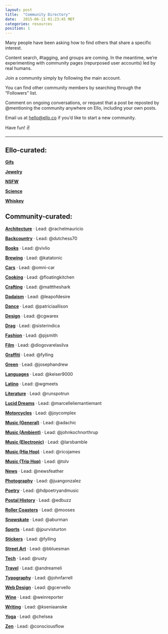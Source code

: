 ```yaml
---
layout: post
title:  "Community Directory"
date:   2015-06-11 01:23:45 MDT
categories: resources
position: 1
---
```

Many people have been asking how to find others that share a specific interest.

Content search, #tagging, and groups are coming. In the meantime, we’re experimenting with community pages (repurposed user accounts) led by real humans.

Join a community simply by following the main account.

You can find other community members by searching through the “Followers” list.

Comment on ongoing conversations, or request that a post be reposted by @mentioning the community anywhere on Ello, including your own posts.

Email us at [hello@ello.co](mailto:hello@ello.co) if you’d like to start a new community.

Have fun! :v:

---

## Ello-curated:

**[Gifs](https://ello.co/ellogifs)**

**[Jewelry](https://ello.co/ellojewelry)** 

**[NSFW](https://ello.co/ellonsfw)**

**[Science](https://ello.co/elloscience)**

**[Whiskey](https://ello.co/ellowhiskey)**

## Community-curated:

**[Architecture](https://ello.co/elloarchitecture)** · Lead: @rachelmauricio

**[Backcountry](https://ello.co/ellobackcountry)** · Lead: @dutchess70

**[Books](https://ello.co/ellobooks)** · Lead: @vivlio

**[Brewing](https://ello.co/ellobrew)** · Lead: @katatonic

**[Cars](https://ello.co/ellocars)** · Lead: @omni-car

**[Cooking](https://ello.co/ellocooking)** · Lead: @floatingkitchen

**[Crafting](https://ello.co/ellocrafting)** · Lead: @matttheshark

**[Dadaism](https://ello.co/ellodadaism)** · Lead: @leapofdesire

**[Dance](https://ello.co/ellodance)** · Lead: @patriciaallison

**[Design](https://ello.co/ellodesign)** · Lead: @cgwarex

**[Drag](https://ello.co/ellodrag)** · Lead: @sisterindica

**[Fashion](https://ello.co/ellofashion)** · Lead: @pjsmith

**[Film](https://ello.co/ellofilm)** · Lead: @diogovarelasilva

**[Graffiti](https://ello.co/ellograffiti)** · Lead: @fylling

**[Green](https://ello.co/ellogreen)** · Lead: @josephandrew

**[Languages](https://ello.co/ellolanguages)** · Lead: @keiser9000

**[Latino](https://ello.co/ellolatino)** · Lead: @wgmeets

**[Literature](https://ello.co/elloliterature)** · Lead: @runspotrun

**[Lucid Dreams](https://ello.co/elloluciddreams)** · Lead: @marcelleliemantiemant

**[Motorcycles](https://ello.co/ellomotorcycles)** · Lead: @joycomplex

**[Music (General)](https://ello.co/ellomusic)** · Lead: @adachic

**[Music (Ambient)](https://ello.co/elloambient)** · Lead: @johnkochnorthrup

**[Music (Electronic)](https://ello.co/elloelectronic)** · Lead: @larsbamble

**[Music (Hip Hop)](https://ello.co/ellohiphop)** · Lead: @ricojames

**[Music (Trip Hop)](https://ello.co/ellotriphop)** · Lead: @tolv

**[News](https://ello.co/ellonews)** · Lead: @newsfeather

**[Photography](https://ello.co/ellophotography)** · Lead: @juangonzalez

**[Poetry](https://ello.co/ellopoetry)** · Lead: @hdpoetryandmusic

**[Postal History](https://ello.co/postalhistory)** · Lead: @edbuzz

**[Roller Coasters](https://ello.co/ellocoaster)** · Lead: @mooses

**[Snowskate](https://ello.co/ellosnowskate)** · Lead: @aburman

**[Sports](https://ello.co/ellosport)** · Lead: @jpurvisturton

**[Stickers](https://ello.co/ellostickers)** · Lead: @fylling

**[Street Art](https://ello.co/ellostreet)** · Lead: @bbluesman

**[Tech](https://ello.co/ellotech)** · Lead: @rusty

**[Travel](https://ello.co/ellotravel)** · Lead: @andreameli

**[Typography](https://ello.co/ellotypography)** · Lead: @johnfarrell

**[Web Design](https://ello.co/ellowebdesign)** · Lead: @gcervello

**[Wine](https://ello.co/ellowine)** · Lead: @weinreporter

**[Writing](https://ello.co/ellowrites)** · Lead: @kseniaanske

**[Yoga](https://ello.co/elloyoga)** · Lead: @chelsea 

**[Zen](https://ello.co/ellozen)** · Lead: @consciousflow
